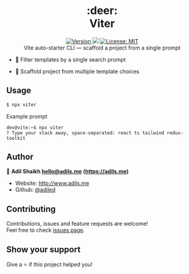 <h1 align="center">:deer:<br>Viter</h1>
<p align="center">
  <a href="https://www.npmjs.com/package/viter" target="_blank">
    <img alt="Version" src="https://img.shields.io/npm/v/viter.svg">
  </a>
  <img src="https://img.shields.io/badge/node-%5E18-blue.svg" />
  <a href="#" target="_blank">
    <img alt="License: MIT" src="https://img.shields.io/badge/License-MIT-yellow.svg" />
  </a>
  <br>  
  Vite auto-starter CLI — scaffold a project from a single prompt
</p>

- :speech_balloon: Filter templates by a single search prompt

- :robot: Scaffold project from multiple template choices

## Usage

```sh
$ npx viter
```

Example prompt

```console
dev@vite:~$ npx viter
? Type your stack away, space-separated: react ts tailwind redux-toolkit
```

## Author

👤 **Adil Shaikh <hello@adils.me> (https://adils.me)**

- Website: http://www.adils.me
- Github: [@adiled](https://github.com/adiled)

## Contributing

Contributions, issues and feature requests are welcome!<br />Feel free to check [issues page](https://github.com/adiled/viter/issues).

## Show your support

Give a ⭐️ if this project helped you!
